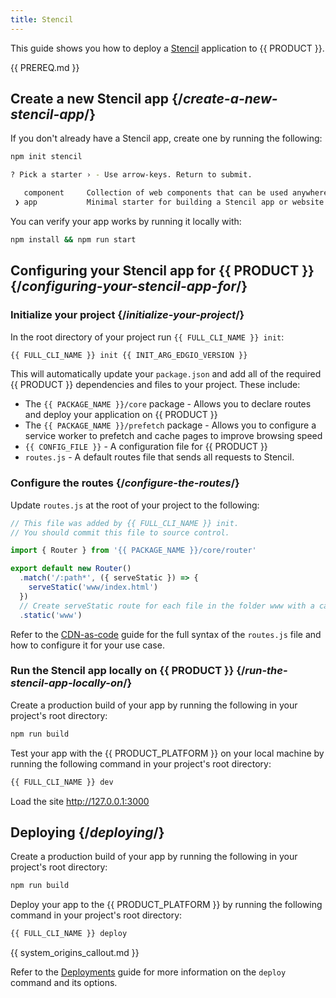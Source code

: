 ```yaml
---
title: Stencil
---
```


This guide shows you how to deploy a [Stencil](https://stenciljs.com/) application to {{ PRODUCT }}.

<!-- ## Example {/*example*/}

<ExampleButtons
  title="Stencil"
  siteUrl="https://edgio-community-examples-stencil-live.layer0-limelight.link/"
  repoUrl="https://github.com/edgio-docs/edgio-stencil-example" 
  deployFromRepo /> -->

{{ PREREQ.md }}

## Create a new Stencil app {/*create-a-new-stencil-app*/}

If you don't already have a Stencil app, create one by running the following:

```bash
npm init stencil
```

```bash
? Pick a starter › - Use arrow-keys. Return to submit.

   component     Collection of web components that can be used anywhere
 ❯ app           Minimal starter for building a Stencil app or website
```

You can verify your app works by running it locally with:

```bash
npm install && npm run start
```

## Configuring your Stencil app for {{ PRODUCT }} {/*configuring-your-stencil-app-for*/}

### Initialize your project {/*initialize-your-project*/}

In the root directory of your project run `{{ FULL_CLI_NAME }} init`:

```bash
{{ FULL_CLI_NAME }} init {{ INIT_ARG_EDGIO_VERSION }}
```

This will automatically update your `package.json` and add all of the required {{ PRODUCT }} dependencies and files to your project. These include:

- The `{{ PACKAGE_NAME }}/core` package - Allows you to declare routes and deploy your application on {{ PRODUCT }}
- The `{{ PACKAGE_NAME }}/prefetch` package - Allows you to configure a service worker to prefetch and cache pages to improve browsing speed
- `{{ CONFIG_FILE }}` - A configuration file for {{ PRODUCT }}
- `routes.js` - A default routes file that sends all requests to Stencil.

### Configure the routes {/*configure-the-routes*/}

Update `routes.js` at the root of your project to the following:

```js
// This file was added by {{ FULL_CLI_NAME }} init.
// You should commit this file to source control.

import { Router } from '{{ PACKAGE_NAME }}/core/router'

export default new Router()
  .match('/:path*', ({ serveStatic }) => {
    serveStatic('www/index.html')
  })
  // Create serveStatic route for each file in the folder www with a cache-control header of 's-maxage=315360000'
  .static('www')
```

Refer to the [CDN-as-code](/guides/performance/cdn_as_code) guide for the full syntax of the `routes.js` file and how to configure it for your use case.

### Run the Stencil app locally on {{ PRODUCT }} {/*run-the-stencil-app-locally-on*/}

Create a production build of your app by running the following in your project's root directory:

```bash
npm run build
```

Test your app with the {{ PRODUCT_PLATFORM }} on your local machine by running the following command in your project's root directory:

```bash
{{ FULL_CLI_NAME }} dev
```

Load the site http://127.0.0.1:3000

## Deploying {/*deploying*/}

Create a production build of your app by running the following in your project's root directory:

```bash
npm run build
```

Deploy your app to the {{ PRODUCT_PLATFORM }} by running the following command in your project's root directory:

```bash
{{ FULL_CLI_NAME }} deploy
```

{{ system_origins_callout.md }}

Refer to the [Deployments](/guides/basics/deployments) guide for more information on the `deploy` command and its options.
